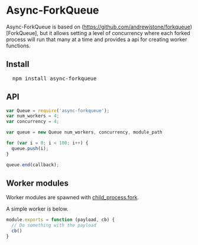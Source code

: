 # Async-ForkQueue
Async-ForkQueue is based on (https://github.com/andrewjstone/forkqueue)[ForkQueue], but it allows setting a level of concurrency where each forked process will run that many at a time and provides a api for creating worker functions.

## Install

<pre>
  npm install async-forkqueue
</pre>

## API
```javascript
var Queue = require('async-forkqueue');
var num_workers = 4;
var concurrency = 4;

var queue = new Queue num_workers, concurrency, module_path

for (var i = 0; i < 100; i++) {
  queue.push(i);
}

queue.end(callback);
```

## Worker modules
Worker modules are spawned with [child_process.fork](http://nodejs.org/api/child_process.html#child_process_child_process_fork_modulepath_args_options).

A simple worker is below.

```javascript
module.exports = function (payload, cb) {
  // Do something with the payload
  cb()
}
```